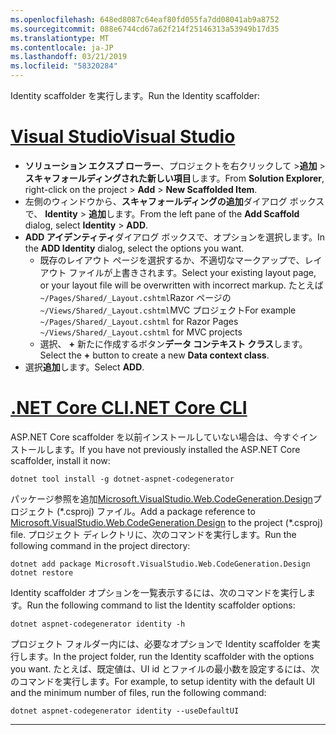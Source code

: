```yaml
---
ms.openlocfilehash: 648ed8087c64eaf80fd055fa7dd08041ab9a8752
ms.sourcegitcommit: 088e6744cd67a62f214f25146313a53949b17d35
ms.translationtype: MT
ms.contentlocale: ja-JP
ms.lasthandoff: 03/21/2019
ms.locfileid: "58320284"
---
```

<span data-ttu-id="c2101-101">Identity scaffolder を実行します。</span><span class="sxs-lookup"><span data-stu-id="c2101-101">Run the Identity scaffolder:</span></span>

# <a name="visual-studiotabvisual-studio"></a>[<span data-ttu-id="c2101-102">Visual Studio</span><span class="sxs-lookup"><span data-stu-id="c2101-102">Visual Studio</span></span>](#tab/visual-studio)

* <span data-ttu-id="c2101-103">**ソリューション エクスプ ローラー**、プロジェクトを右クリックして >**追加** > **スキャフォールディングされた新しい項目**します。</span><span class="sxs-lookup"><span data-stu-id="c2101-103">From **Solution Explorer**, right-click on the project > **Add** > **New Scaffolded Item**.</span></span>
* <span data-ttu-id="c2101-104">左側のウィンドウから、**スキャフォールディングの追加**ダイアログ ボックスで、 **Identity** > **追加**します。</span><span class="sxs-lookup"><span data-stu-id="c2101-104">From the left pane of the **Add Scaffold** dialog, select **Identity** > **ADD**.</span></span>
* <span data-ttu-id="c2101-105">**ADD アイデンティティ**ダイアログ ボックスで、オプションを選択します。</span><span class="sxs-lookup"><span data-stu-id="c2101-105">In the **ADD Identity** dialog, select the options you want.</span></span>
  * <span data-ttu-id="c2101-106">既存のレイアウト ページを選択するか、不適切なマークアップで、レイアウト ファイルが上書きされます。</span><span class="sxs-lookup"><span data-stu-id="c2101-106">Select your existing layout page, or your layout file will be overwritten with incorrect markup.</span></span> <span data-ttu-id="c2101-107">たとえば`~/Pages/Shared/_Layout.cshtml`Razor ページの`~/Views/Shared/_Layout.cshtml`MVC プロジェクト</span><span class="sxs-lookup"><span data-stu-id="c2101-107">For example `~/Pages/Shared/_Layout.cshtml` for Razor Pages `~/Views/Shared/_Layout.cshtml` for MVC projects</span></span>
  * <span data-ttu-id="c2101-108">選択、 **+** 新たに作成するボタン**データ コンテキスト クラス**します。</span><span class="sxs-lookup"><span data-stu-id="c2101-108">Select the **+** button to create a new **Data context class**.</span></span>
* <span data-ttu-id="c2101-109">選択**追加**します。</span><span class="sxs-lookup"><span data-stu-id="c2101-109">Select **ADD**.</span></span>

# <a name="net-core-clitabnetcore-cli"></a>[<span data-ttu-id="c2101-110">.NET Core CLI</span><span class="sxs-lookup"><span data-stu-id="c2101-110">.NET Core CLI</span></span>](#tab/netcore-cli)

<span data-ttu-id="c2101-111">ASP.NET Core scaffolder を以前インストールしていない場合は、今すぐインストールします。</span><span class="sxs-lookup"><span data-stu-id="c2101-111">If you have not previously installed the ASP.NET Core scaffolder, install it now:</span></span>

```cli
dotnet tool install -g dotnet-aspnet-codegenerator
```

<span data-ttu-id="c2101-112">パッケージ参照を追加[Microsoft.VisualStudio.Web.CodeGeneration.Design](https://www.nuget.org/packages/Microsoft.VisualStudio.Web.CodeGeneration.Design/)プロジェクト (\*.csproj) ファイル。</span><span class="sxs-lookup"><span data-stu-id="c2101-112">Add a package reference to [Microsoft.VisualStudio.Web.CodeGeneration.Design](https://www.nuget.org/packages/Microsoft.VisualStudio.Web.CodeGeneration.Design/) to the project (\*.csproj) file.</span></span> <span data-ttu-id="c2101-113">プロジェクト ディレクトリに、次のコマンドを実行します。</span><span class="sxs-lookup"><span data-stu-id="c2101-113">Run the following command in the project directory:</span></span>

```cli
dotnet add package Microsoft.VisualStudio.Web.CodeGeneration.Design
dotnet restore
```

<span data-ttu-id="c2101-114">Identity scaffolder オプションを一覧表示するには、次のコマンドを実行します。</span><span class="sxs-lookup"><span data-stu-id="c2101-114">Run the following command to list the Identity scaffolder options:</span></span>

```cli
dotnet aspnet-codegenerator identity -h
```

<span data-ttu-id="c2101-115">プロジェクト フォルダー内には、必要なオプションで Identity scaffolder を実行します。</span><span class="sxs-lookup"><span data-stu-id="c2101-115">In the project folder, run the Identity scaffolder with the options you want.</span></span> <span data-ttu-id="c2101-116">たとえば、既定値は、UI id とファイルの最小数を設定するには、次のコマンドを実行します。</span><span class="sxs-lookup"><span data-stu-id="c2101-116">For example, to setup identity with the default UI and the minimum number of files, run the following command:</span></span>

```cli
dotnet aspnet-codegenerator identity --useDefaultUI
```

---
